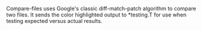 
Compare-files uses Google's classic diff-match-patch algorithm to compare two files. It sends the color highlighted output to *testing.T for use when testing expected versus actual results.